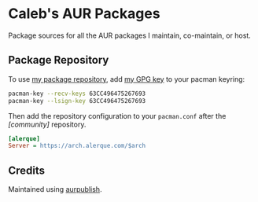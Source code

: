 # Caleb's AUR Packages

Package sources for all the AUR packages I maintain, co-maintain, or host.

## Package Repository

To use [my package repository](https://wiki.archlinux.org/index.php/Unofficial_user_repositories#alerque), add [my GPG key](https://pgp.mit.edu/pks/lookup?op=get&search=0x63CC496475267693) to your pacman keyring:

```sh
pacman-key --recv-keys 63CC496475267693
pacman-key --lsign-key 63CC496475267693
```

Then add the repository configuration to your `pacman.conf` after the *[community]* repository.

```ini
[alerque]
Server = https://arch.alerque.com/$arch
```

## Credits

Maintained using [aurpublish](https://github.com/eli-schwartz/aurpublish).
